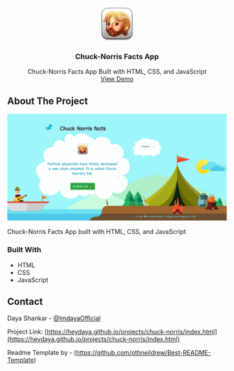 <!-- PROJECT LOGO -->
<br />
<p align="center">
  <a href="https://github.com/othneildrew/Best-README-Template">
    <img src="images/chuck-norris.png" alt="Logo" width="80">
  </a>

  <h3 align="center">Chuck-Norris Facts App</h3>

  <p align="center">
   Chuck-Norris Facts App Built with HTML, CSS, and JavaScript
    <br />
    <a href="https://heydaya.github.io/projects/chuck-norris/index.html">View Demo</a>
  </p>
</p>

<!-- ABOUT THE PROJECT -->
## About The Project

![Product Name Screen Shot][product-screenshot]

Chuck-Norris Facts App built with HTML, CSS, and JavaScript

### Built With

* HTML
* CSS
* JavaScript

<!-- CONTACT -->
## Contact

Daya Shankar - [@ImdayaOfficial](https://twitter.com/@ImdayaOfficial)

Project Link: [https://heydaya.github.io/projects/chuck-norris/index.html](https://heydaya.github.io/projects/chuck-norris/index.html)


<!-- MARKDOWN LINKS & IMAGES -->
[product-screenshot]: screenshot.png


Readme Template by - (https://github.com/othneildrew/Best-README-Template)

